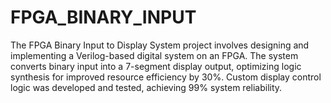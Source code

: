 # FPGA_BINARY_INPUT
The FPGA Binary Input to Display System project involves designing and implementing a Verilog-based digital system on an FPGA. The system converts binary input into a 7-segment display output, optimizing logic synthesis for improved resource efficiency by 30%. Custom display control logic was developed and tested, achieving 99% system reliability.
